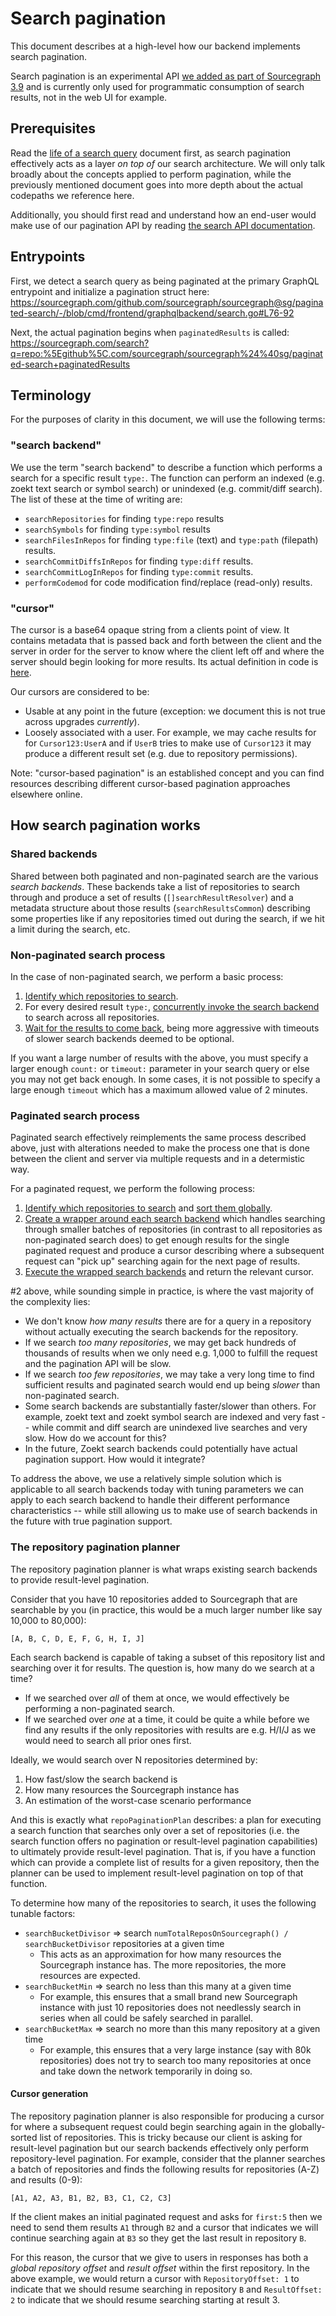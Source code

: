 # Search pagination

This document describes at a high-level how our backend implements search pagination.

Search pagination is an experimental API [we added as part of Sourcegraph 3.9](https://github.com/sourcegraph/sourcegraph/pull/4796) and is currently only used for programmatic consumption of search results, not in the web UI for example.

## Prerequisites

Read the [life of a search query](life-of-a-search-query.md) document first, as search pagination effectively acts as a layer _on top of_ our search architecture. We will only talk broadly about the concepts applied to perform pagination, while the previously mentioned document goes into more depth about the actual codepaths we reference here.

Additionally, you should first read and understand how an end-user would make use of our pagination API by reading [the search API documentation](https://docs.sourcegraph.com/api/graphql/search).

## Entrypoints

First, we detect a search query as being paginated at the primary GraphQL entrypoint and initialize a pagination struct here: https://sourcegraph.com/github.com/sourcegraph/sourcegraph@sg/paginated-search/-/blob/cmd/frontend/graphqlbackend/search.go#L76-92

Next, the actual pagination begins when `paginatedResults` is called: https://sourcegraph.com/search?q=repo:%5Egithub%5C.com/sourcegraph/sourcegraph%24%40sg/paginated-search+paginatedResults

## Terminology

For the purposes of clarity in this document, we will use the following terms:

### "search backend"

We use the term "search backend" to describe a function which performs a search for a specific result `type:`. The function can perform an indexed (e.g. zoekt text search or symbol search) or unindexed (e.g. commit/diff search). The list of these at the time of writing are:

- `searchRepositories` for finding `type:repo` results
- `searchSymbols` for finding `type:symbol` results
- `searchFilesInRepos` for finding `type:file` (text) and `type:path` (filepath) results.
- `searchCommitDiffsInRepos` for finding `type:diff` results.
- `searchCommitLogInRepos` for finding `type:commit` results.
- `performCodemod` for code modification find/replace (read-only) results.

### "cursor"

The cursor is a base64 opaque string from a clients point of view. It contains metadata that is passed back and forth between the client and the server in order for the server to know where the client left off and where the server should begin looking for more results. Its actual definition in code is [here](https://sourcegraph.com/search?q=repo:%5Egithub%5C.com/sourcegraph/sourcegraph+type+searchCursor+struct).

Our cursors are considered to be:

- Usable at any point in the future (exception: we document this is not true across upgrades _currently_).
- Loosely associated with a user. For example, we may cache results for for `Cursor123:UserA` and if `UserB` tries to make use of `Cursor123` it may produce a different result set (e.g. due to repository permissions).

Note: "cursor-based pagination" is an established concept and you can find resources describing different cursor-based pagination approaches elsewhere online.

## How search pagination works

### Shared backends

Shared between both paginated and non-paginated search are the various _search backends_. These backends take a list of repositories to search through and produce a set of results (`[]searchResultResolver`) and a metadata structure about those results (`searchResultsCommon`) describing some properties like if any repositories timed out during the search, if we hit a limit during the search, etc.

### Non-paginated search process

In the case of non-paginated search, we perform a basic process:

1. [Identify which repositories to search](https://sourcegraph.com/search?q=repo:%5Egithub%5C.com/sourcegraph/sourcegraph+file:search_results.go+determineRepos).
2. For every desired result `type:`, [concurrently invoke the search backend](https://sourcegraph.com/search?q=repo:%5Egithub%5C.com/sourcegraph/sourcegraph+file:search_results.go+goroutine.Go) to search across all repositories.
3. [Wait for the results to come back](https://sourcegraph.com/github.com/sourcegraph/sourcegraph/-/blob/cmd/frontend/graphqlbackend/search_results.go#L1045-1055), being more aggressive with timeouts of slower search backends deemed to be optional.

If you want a large number of results with the above, you must specify a larger enough `count:` or `timeout:` parameter in your search query or else you may not get back enough. In some cases, it is not possible to specify a large enough `timeout` which has a maximum allowed value of 2 minutes.

### Paginated search process

Paginated search effectively reimplements the same process described above, just with alterations needed to make the process one that is done between the client and server via multiple requests and in a determistic way.

For a paginated request, we perform the following process:

1. [Identify which repositories to search](https://sourcegraph.com/search?q=repo:%5Egithub%5C.com/sourcegraph/sourcegraph+file:search_pagination.go+determineRepos) and [sort them globally](https://sourcegraph.com/search?q=repo:%5Egithub%5C.com/sourcegraph/sourcegraph+file:search_pagination.go+%22we+must+sort+the+repositories+deterministically.%22).
2. [Create a wrapper around each search backend](https://sourcegraph.com/search?q=repo:%5Egithub%5C.com/sourcegraph/sourcegraph+file:search_pagination.go+%22%26repoPaginationPlan%22) which handles searching through smaller batches of repositories (in contrast to all repositories as non-paginated search does) to get enough results for the single paginated request and produce a cursor describing where a subsequent request can "pick up" searching again for the next page of results.
3. [Execute the wrapped search backends](https://sourcegraph.com/github.com/sourcegraph/sourcegraph/-/blob/cmd/frontend/graphqlbackend/search_pagination.go#L176-182) and return the relevant cursor.

#2 above, while sounding simple in practice, is where the vast majority of the complexity lies:

- We don't know _how many results_ there are for a query in a repository without actually executing the search backends for the repository.
- If we search _too many repositories_, we may get back hundreds of thousands of results when we only need e.g. 1,000 to fulfill the request and the pagination API will be slow.
- If we search _too few repositories_, we may take a very long time to find sufficient results and paginated search would end up being _slower_ than non-paginated search.
- Some search backends are substantially faster/slower than others. For example, zoekt text and zoekt symbol search are indexed and very fast -- while commit and diff search are unindexed live searches and very slow. How do we account for this?
- In the future, Zoekt search backends could potentially have actual pagination support. How would it integrate?

To address the above, we use a relatively simple solution which is applicable to all search backends today with tuning parameters we can apply to each search backend to handle their different performance characteristics -- while still allowing us to make use of search backends in the future with true pagination support.

### The repository pagination planner

The repository pagination planner is what wraps existing search backends to provide result-level pagination.

Consider that you have 10 repositories added to Sourcegraph that are searchable by you (in practice, this would be a much larger number like say 10,000 to 80,000):

```
[A, B, C, D, E, F, G, H, I, J]
```

Each search backend is capable of taking a subset of this repository list and searching over it for results. The question is, how many do we search at a time?

- If we searched over _all_ of them at once, we would effectively be performing a non-paginated search.
- If we searched over _one_ at a time, it could be quite a while before we find any results if the only repositories with results are e.g. H/I/J as we would need to search all prior ones first.

Ideally, we would search over N repositories determined by:

1. How fast/slow the search backend is
2. How many resources the Sourcegraph instance has
3. An estimation of the worst-case scenario performance

And this is exactly what `repoPaginationPlan` describes: a plan for executing a search function that searches only over a set of repositories (i.e. the search function offers no pagination or result-level pagination capabilities) to ultimately provide result-level pagination. That is, if you have a function which can provide a complete list of results for a given repository, then the planner can be used to implement result-level pagination on top of that function.

To determine how many of the repositories to search, it uses the following tunable factors:

- `searchBucketDivisor` => search `numTotalReposOnSourcegraph() / searchBucketDivisor` repositories at a given time
  - This acts as an approximation for how many resources the Sourcegraph instance has. The more repositories, the more resources are expected.
- `searchBucketMin` => search no less than this many at a given time
  - For example, this ensures that a small brand new Sourcegraph instance with just 10 repositories does not needlessly search in series when all could be safely searched in parallel.
- `searchBucketMax` => search no more than this many repository at a given time
  - For example, this ensures that a very large instance (say with 80k repositories) does not try to search too many repositories at once and take down the network temporarily in doing so.

#### Cursor generation

The repository pagination planner is also responsible for producing a cursor for where a subsequent request could begin searching again in the globally-sorted list of repositories. This is tricky because our client is asking for result-level pagination but our search backends effectively only perform repository-level pagination. For example, consider that the planner searches a batch of repositories and finds the following results for repositories (A-Z) and results (0-9):

```
[A1, A2, A3, B1, B2, B3, C1, C2, C3]
```

If the client makes an initial paginated request and asks for `first:5` then we need to send them results `A1` through `B2` and a cursor that indicates we will continue searching again at `B3` so they get the last result in repository `B`.

For this reason, the cursor that we give to users in responses has both a _global repository offset_ and _result offset_ within the first repository. In the above example, we would return a cursor with `RepositoryOffset: 1` to indicate that we should resume searching in repository `B` and `ResultOffset: 2` to indicate that we should resume searching starting at result 3.
